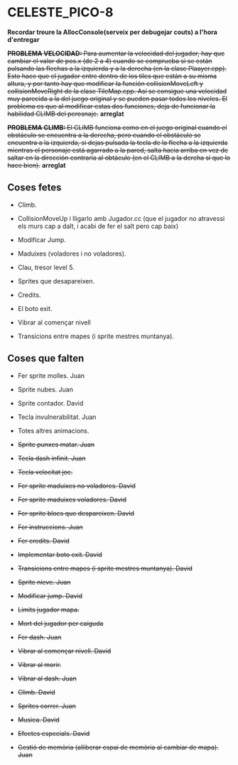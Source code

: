 # CELESTE_PICO-8

<b>Recordar treure la AllocConsole(serveix per debugejar couts) a l'hora d'entregar</b>

<del><b> PROBLEMA VELOCIDAD: </B>Para aumentar la velocidad del jugador, hay que cambiar el valor de pos.x (de 2 a 4) cuando se comprueba si se están pulsando las flechas a la izquierda y a la derecha (en la clase Plaayer.cpp). Esto hace que el jugador entre dentro de los tiles que están a su misma altura, y por tanto hay que modificar la función collisionMoveLeft y collisionMoveRight de la clase TileMap.cpp. Así se consigue una velocidad muy parecida a la del juego original y se pueden pasar todos los niveles. El problema es que al modificar estas dos funciones, deja de funcionar la habilidad CLIMB del perosnaje.</del> <b>arreglat</b>

<del><B>PROBLEMA CLIMB: </b>El CLIMB funciona como en el juego original cuando el obstáculo se encuentra a la derecha, pero cuando el obstáculo se encuentra a la izquierda, si dejas pulsada la tecla de la flecha a la izquierda mientras el personaje está agarrado a la pared, salta hacia arriba en vez de saltar en la dirección contraria al obtáculo (en el CLIMB a la dercha si que lo hace bien).</del> <b>arreglat</b>

## Coses fetes

- Climb. 

- CollisionMoveUp i lligarlo amb Jugador.cc (que el jugador no atravessi els murs cap a dalt, i acabi de fer el salt pero cap baix)

- Modificar Jump. 

- Maduixes (voladores i no voladores). 

- Clau, tresor level 5. 

- Sprites que desapareixen. 

- Credits. 

- El boto exit. 

- Vibrar al començar nivell

- Transicions entre mapes (i sprite mestres muntanya).


## Coses que falten

- Fer sprite molles. Juan

- Sprite nubes. Juan

- Sprite contador. David

- Tecla invulnerabilitat. Juan

- Totes altres animacions. 

- <del>Sprite punxes matar. Juan</del>

- <del>Tecla dash infinit. Juan </del>

- <del>Tecla velocitat joc. </del>

- <del>Fer sprite maduixes no voladores. David</del>

- <del>Fer sprite maduixes voladores. David</del>

- <del>Fer sprite blocs que despareixen. David</del>

- <del>Fer instruccions.         Juan</del>

- <del>Fer credits.              David</del>

- <del>Implementar boto exit. David</del>

- <del>Transicions entre mapes (i sprite mestres muntanya). David</del>

- <del>Sprite nieve. Juan</del>

- <del>Modificar jump. David</del>

- <del>Limits jugador mapa. </del>

- <del>Mort del jugador per caiguda</del>

- <del>Fer dash. Juan </del>

- <del>Vibrar al començar nivell. David</del>

- <del>Vibrar al morir. </del>

- <del>Vibrar al dash.  Juan</del>

- <del>Climb. David</del>

- <del>Sprites correr. Juan </del>

- <del>Musica.       David   </del>

- <del>Efectes especials. David </del>

- <del>Gestió de memòria (alliberar espai de memòria al cambiar de mapa).  Juan </del>
